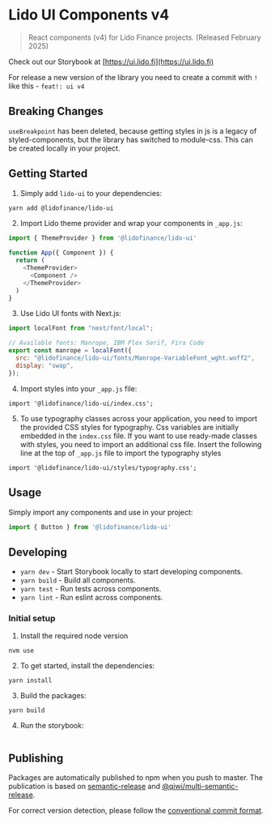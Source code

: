# Lido UI Components v4

> React components (v4) for Lido Finance projects. (Released February 2025)

Check out our Storybook at [https://ui.lido.fi](https://ui.lido.fi)

For release a new version of the library you need to create a commit with `!` like this - `feat!: ui v4`

## Breaking Changes

`useBreakpoint` has been deleted, because getting styles in js is a legacy of styled-components, but the library has switched to module-css. This can be created locally in your project.

## Getting Started

1. Simply add `lido-ui` to your dependencies:

```bash
yarn add @lidofinance/lido-ui
```

2. Import Lido theme provider and wrap your components in `_app.js`:

```js
import { ThemeProvider } from '@lidofinance/lido-ui'

function App({ Component }) {
  return (
    <ThemeProvider>
      <Component />
    </ThemeProvider>
  )
}
```

3. Use Lido UI fonts with Next.js:

```js
import localFont from "next/font/local";

// Available fonts: Manrope, IBM Plex Serif, Fira Code
export const manrope = localFont({
  src: "@lidofinance/lido-ui/fonts/Manrope-VariableFont_wght.woff2",
  display: "swap",
});
```

4. Import styles into your `_app.js` file:
```tsx
import '@lidofinance/lido-ui/index.css';
```

5. To use typography classes across your application, you need to import the provided CSS styles for typography.
Сss variables are initially embedded in the `index.css` file. If you want to use ready-made classes with styles, you need to import an additional css file.
Insert the following line at the top of `_app.js` file to import the typography styles
```tsx
import '@lidofinance/lido-ui/styles/typography.css';
```

## Usage

Simply import any components and use in your project:

```js
import { Button } from '@lidofinance/lido-ui'
```

## Developing

- `yarn dev` - Start Storybook locally to start developing components.
- `yarn build` - Build all components.
- `yarn test` - Run tests across components.
- `yarn lint` - Run eslint across components.

### Initial setup

1. Install the required node version
```
nvm use
```

2. To get started, install the dependencies:

```
yarn install
```

3. Build the packages:

```
yarn build
```

4. Run the storybook:

```yarn dev
```

## Publishing

Packages are automatically published to npm when you push to master. The publication is based on [semantic-release](https://github.com/semantic-release/semantic-release) and [@qiwi/multi-semantic-release](https://github.com/qiwi/multi-semantic-release).

For correct version detection, please follow the [conventional commit format](https://www.conventionalcommits.org/en/v1.0.0/).
